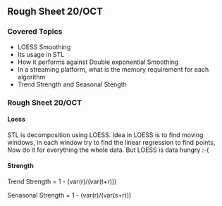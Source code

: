 ## Rough Sheet 20/OCT

### Covered Topics
- LOESS Smoothing
- Its usage in STL
- How it performs against Double exponential Smoothing
- In a streaming platform, what is the memory requirement for each algorithm
- Trend Strength and Seasonal Stength


### Rough Sheet 20/OCT

#### Loess
STL is decomposition using LOESS.
Idea in LOESS is to find moving windows, in each window try to find the linear regression to find points, 
Now do it for everything the whole data.
But LOESS is data hungry :-( 

#### Strength

Trend Strength = 1 - (var(r)/(var(t+r)))

Senasonal Strength = 1 - (var(r)/(var(s+r)))
